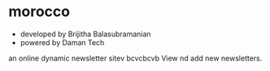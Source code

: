 morocco
=======
* developed by Brijitha Balasubramanian
* powered by Daman Tech

 an online dynamic newsletter sitev bcvcbcvb
 View nd add new newsletters.
